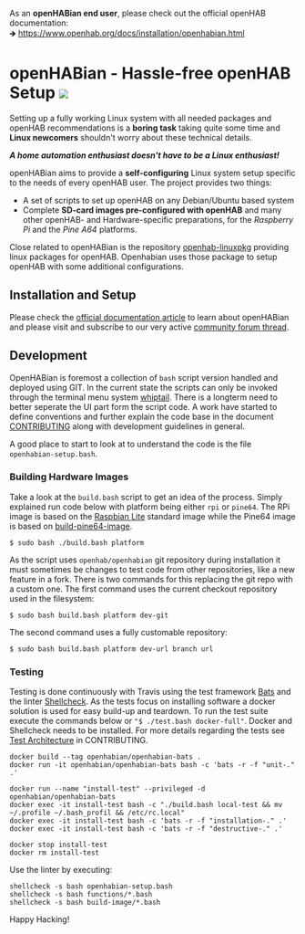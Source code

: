 ﻿As an **openHABian end user**, please check out the official openHAB documentation:  
🡺 https://www.openhab.org/docs/installation/openhabian.html

# openHABian - Hassle-free openHAB Setup [![](https://travis-ci.org/openhab/openhabian.svg?branch=master)](https://travis-ci.org/openhab/openhabian)

Setting up a fully working Linux system with all needed packages and openHAB recommendations is a **boring task** taking quite some time and **Linux newcomers** shouldn't worry about these technical details.

***A home automation enthusiast doesn't have to be a Linux enthusiast!***

openHABian aims to provide a **self-configuring** Linux system setup specific to the needs of every openHAB user.
The project provides two things:

* A set of scripts to set up openHAB on any Debian/Ubuntu based system
* Complete **SD-card images pre-configured with openHAB** and many other openHAB- and Hardware-specific preparations, for the *Raspberry Pi* and the *Pine A64* platforms.

Close related to openHABian is the repository [openhab-linuxpkg](https://github.com/openhab/openhab-linuxpkg) providing linux packages for openHAB. Openhabian uses those package to setup openHAB with some additional configurations.

## Installation and Setup

Please check the [official documentation article](https://www.openhab.org/docs/installation/openhabian.html) to learn about openHABian and please visit and subscribe to our very active [community forum thread](https://community.openhab.org/t/13379).


## Development

OpenHABian is foremost a collection of `bash` script version handled and deployed using GIT. In the current state the scripts can only be invoked through the terminal menu system [whiptail](https://en.wikibooks.org/wiki/Bash_Shell_Scripting/Whiptail). There is a longterm need to better seperate the UI part form the script code. A work have started to define conventions and further explain the code base in the document [CONTRIBUTING](CONTRIBUTING.md) along with development guidelines in general.

A good place to start to look at to understand the code is the file `openhabian-setup.bash`.

### Building Hardware Images
Take a look at the `build.bash` script to get an idea of the process. 
Simply explained run code below with platform being either `rpi` or `pine64`. The RPi image is based on the [Raspbian Lite](https://www.raspberrypi.org/downloads/raspbian) standard image while the Pine64 image is based on [build-pine64-image](https://github.com/longsleep/build-pine64-image).
```
$ sudo bash ./build.bash platform
```
As the script uses `openhab/openhabian` git repository during installation it must sometimes be changes to test code from other repositories, like a new feature in a fork. There is two commands for this replacing the git repo with a custom one. The first command uses the current checkout repository used in the filesystem:
```
$ sudo bash build.bash platform dev-git
```
The second command uses a fully customable repository:
```
$ sudo bash build.bash platform dev-url branch url
```

### Testing
Testing is done continuously with Travis using the test framework [Bats](https://github.com/bats-core/bats-core) and the linter [Shellcheck](https://www.shellcheck.net/).  As the tests focus on installing software a docker solution is used for easy build-up and teardown. To run the test suite execute the commands below or `"$ ./test.bash docker-full"`. Docker and Shellcheck needs to be installed. For more details regarding the tests see [Test Architecture](https://github.com/openhab/openhabian/blob/master/CONTRIBUTING.md#test-architecture) in CONTRIBUTING.

```
docker build --tag openhabian/openhabian-bats .
docker run -it openhabian/openhabian-bats bash -c 'bats -r -f "unit-." .'

docker run --name "install-test" --privileged -d openhabian/openhabian-bats
docker exec -it install-test bash -c "./build.bash local-test && mv ~/.profile ~/.bash_profil && /etc/rc.local"                                                
docker exec -it install-test bash -c 'bats -r -f "installation-." .'
docker exec -it install-test bash -c 'bats -r -f "destructive-." .'

docker stop install-test
docker rm install-test
```
Use the linter by executing:
```
shellcheck -s bash openhabian-setup.bash
shellcheck -s bash functions/*.bash
shellcheck -s bash build-image/*.bash
```


Happy Hacking!
